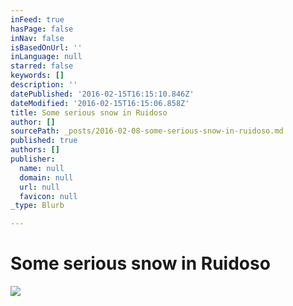 ```yaml
---
inFeed: true
hasPage: false
inNav: false
isBasedOnUrl: ''
inLanguage: null
starred: false
keywords: []
description: ''
datePublished: '2016-02-15T16:15:10.846Z'
dateModified: '2016-02-15T16:15:06.858Z'
title: Some serious snow in Ruidoso
author: []
sourcePath: _posts/2016-02-08-some-serious-snow-in-ruidoso.md
published: true
authors: []
publisher:
  name: null
  domain: null
  url: null
  favicon: null
_type: Blurb

---
```

# Some serious snow in Ruidoso
![](https://s3-us-west-2.amazonaws.com/the-grid-img/p/5c67bcb5bcf4a21c6ccb03518a46a57791ff4b1e.jpg)